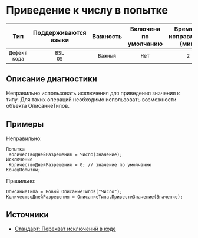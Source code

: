 # Приведение к числу в попытке

| Тип | Поддерживаются<br/>языки | Важность | Включена<br/>по умолчанию | Время на<br/>исправление (мин) | Тэги |
| :-: | :-: | :-: | :-: | :-: | :-: |
| `Дефект кода` | `BSL`<br/>`OS` | `Важный` | `Нет` | `2` | `standard` |

<!-- Блоки выше заполняются автоматически, не трогать -->
## Описание диагностики

Неправильно использовать исключения для приведения значения к типу. Для таких операций необходимо использовать возможности объекта ОписаниеТипов.

## Примеры

Неправильно:

```bsl
Попытка
 КоличествоДнейРазрешения = Число(Значение);
Исключение
 КоличествоДнейРазрешения = 0; // значение по умолчанию
КонецПопытки;
```

Правильно:

```bsl
ОписаниеТипа = Новый ОписаниеТипов("Число");
КоличествоДнейРазрешения = ОписаниеТипа.ПривестиЗначение(Значение);
```

## Источники

* [Стандарт: Перехват исключений в коде](https://its.1c.ru/db/v8std#content:499:hdoc)
